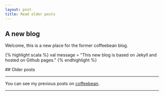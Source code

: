 ```yaml
---
layout: post
title: Read older posts
---
```


## A new blog

Welcome, this is a new place for the former coffeebean blog.  

{% highlight scala %} 
val message = "This new blog is based on Jekyll and hosted on Github pages."
{% endhighlight %}


## Older posts

---

You can see my previous posts on [coffeebean](http://dev-coffeebean.blogspot.com/).

---
